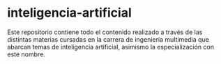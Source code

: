 # inteligencia-artificial
Este repositorio contiene todo el contenido realizado a través de las distintas materias cursadas en la carrera de ingeniería multimedia que abarcan temas de inteligencia artificial, asimismo la especialización con este nombre.
